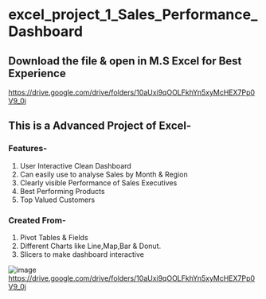 # excel_project_1_Sales_Performance_Dashboard

## Download the file & open in M.S Excel for Best Experience
https://drive.google.com/drive/folders/10aUxi9qOOLFkhYn5xyMcHEX7Pp0V9_0j

## This is a Advanced Project of Excel-

### Features-

1. User Interactive Clean Dashboard
2. Can easily use to analyse Sales by Month & Region
3. Clearly visible Performance of Sales Executives
4. Best Performing Products
5. Top Valued Customers

### Created From-

1. Pivot Tables & Fields
2. Different Charts like Line,Map,Bar & Donut.
3. Slicers to make dashboard interactive



![image](https://user-images.githubusercontent.com/111280502/184962361-913165f6-9f32-4092-892b-db91e7f4d377.png)
https://drive.google.com/drive/folders/10aUxi9qOOLFkhYn5xyMcHEX7Pp0V9_0j
